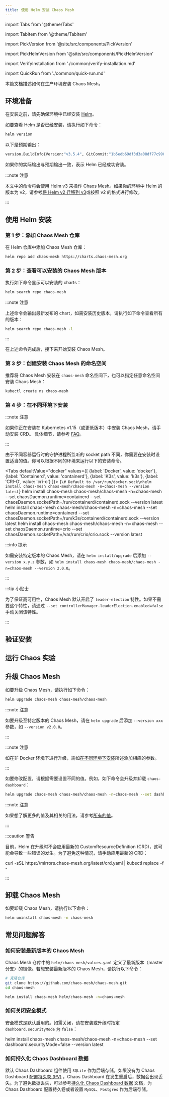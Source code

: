 ```yaml
---
title: 使用 Helm 安装 Chaos Mesh
---
```


import Tabs from '@theme/Tabs'

import TabItem from '@theme/TabItem'

import PickVersion from '@site/src/components/PickVersion'

import PickHelmVersion from '@site/src/components/PickHelmVersion'

import VerifyInstallation from './common/verify-installation.md'

import QuickRun from './common/quick-run.md'

本篇文档描述如何在生产环境安装 Chaos Mesh。

## 环境准备

在安装之前，请先确保环境中已经安装 [Helm](https://helm.sh/docs/intro/install/)。

如要查看 Helm 是否已经安装，请执行如下命令：

```bash
helm version
```

以下是预期输出：

```bash
version.BuildInfo{Version:"v3.5.4", GitCommit:"1b5edb69df3d3a08df77c9902dc17af864ff05d1", GitTreeState:"dirty", GoVersion:"go1.16.3"}
```

如果你的实际输出与预期输出一致，表示 Helm 已经成功安装。

:::note 注意

本文中的命令将会使用 Helm v3 来操作 Chaos Mesh。如果你的环境中 Helm 的版本为 v2，请参考[将 Helm v2 迁移到 v3](https://helm.sh/docs/topics/v2_v3_migration/)或按照 v2 的格式进行修改。

:::

## 使用 Helm 安装

### 第 1 步：添加 Chaos Mesh 仓库

在 Helm 仓库中添加 Chaos Mesh 仓库：

```bash
helm repo add chaos-mesh https://charts.chaos-mesh.org
```

### 第 2 步：查看可以安装的 Chaos Mesh 版本

执行如下命令显示可以安装的 charts：

```bash
helm search repo chaos-mesh
```

:::note 注意

上述命令会输出最新发布的 chart，如需安装历史版本，请执行如下命令查看所有的版本：

```bash
helm search repo chaos-mesh -l
```

:::

在上述命令完成后，接下来开始安装 Chaos Mesh。

### 第 3 步：创建安装 Chaos Mesh 的命名空间

推荐将 Chaos Mesh 安装在 `chaos-mesh` 命名空间下，也可以指定任意命名空间安装 Chaos Mesh：

```bash
kubectl create ns chaos-mesh
```

### 第 4 步：在不同环境下安装

:::note 注意

如果你正在安装在 Kubernetes v1.15（或更低版本）中安装 Chaos Mesh，请手动安装 CRD。 具体细节，请参考 [FAQ](./faqs.md#q-failed-to-install-chaos-mesh-with-message-no-matches-for-kind-customresourcedefinition-in-version-apiextensionsk8siov1)。

:::

由于不同容器运行时的守护进程所监听的 socket path 不同，你需要在安装时设置适当的值。你可以根据不同的环境来运行以下的安装命令。

<!-- prettier-ignore -->
<Tabs defaultValue="docker" values={[
  {label: 'Docker', value: 'docker'},
  {label: 'Containerd', value: 'containerd'},
  {label: 'K3s', value: 'k3s'},
  {label: 'CRI-O', value: 'cri-o'}
]}>
  <TabItem value="docker">
    <PickHelmVersion>
      {`\# Default to /var/run/docker.sock\nhelm install chaos-mesh chaos-mesh/chaos-mesh -n=chaos-mesh --version latest`}
    </PickHelmVersion>
  </TabItem>
  <TabItem value="containerd">
    <PickHelmVersion>
      helm install chaos-mesh chaos-mesh/chaos-mesh -n=chaos-mesh --set chaosDaemon.runtime=containerd --set chaosDaemon.socketPath=/run/containerd/containerd.sock --version latest
    </PickHelmVersion>
  </TabItem>
  <TabItem value="k3s">
    <PickHelmVersion>
      helm install chaos-mesh chaos-mesh/chaos-mesh -n=chaos-mesh --set chaosDaemon.runtime=containerd --set chaosDaemon.socketPath=/run/k3s/containerd/containerd.sock --version latest
    </PickHelmVersion>
  </TabItem>
  <TabItem value="cri-o">
    <PickHelmVersion>
      helm install chaos-mesh chaos-mesh/chaos-mesh -n=chaos-mesh --set chaosDaemon.runtime=crio --set chaosDaemon.socketPath=/var/run/crio/crio.sock --version latest
    </PickHelmVersion>
  </TabItem>
</Tabs>

:::info 提示

如需安装特定版本的 Chaos Mesh，请在 `helm install/upgrade` 后添加 `--version x.y.z` 参数，如 `helm install chaos-mesh chaos-mesh/chaos-mesh -n=chaos-mesh --version 2.0.0`。

:::

:::tip 小贴士

为了保证高可用性，Chaos Mesh 默认开启了 `leader-election` 特性。如果不需要这个特性，请通过 `--set controllerManager.leaderElection.enabled=false` 手动关闭该特性。

:::

## 验证安装

<VerifyInstallation />

## 运行 Chaos 实验

<QuickRun />

## 升级 Chaos Mesh

如要升级 Chaos Mesh，请执行如下命令：

```bash
helm upgrade chaos-mesh chaos-mesh/chaos-mesh
```

:::note 注意

如要升级至特定版本的 Chaos Mesh，请在 `helm upgrade` 后添加 `--version xxx` 参数，如 `--version v2.0.0`。

:::

:::note 注意

如在非 Docker 环境下进行升级，需如[在不同环境下安装](#在不同环境下安装)所述添加相应的参数。

:::

如要修改配置，请根据需要设置不同的值。例如，如下命令会升级并卸载 `chaos-dashboard`：

```bash
helm upgrade chaos-mesh chaos-mesh/chaos-mesh -n=chaos-mesh --set dashboard.create=false
```

:::note 注意

如果想了解更多的值及其相关的用法，请参考[所有的值](https://github.com/chaos-mesh/chaos-mesh/blob/master/helm/chaos-mesh/values.yaml)。

:::

:::caution 警告

目前，Helm 在升级时不会应用最新的 CustomResourceDefinition (CRD)，这可能会导致一些错误的发生。为了避免这种情况，请手动应用最新的 CRD：

<PickVersion>
curl -sSL https://mirrors.chaos-mesh.org/latest/crd.yaml | kubectl replace -f -
</PickVersion>

:::

## 卸载 Chaos Mesh

如要卸载 Chaos Mesh，请执行以下命令：

```bash
helm uninstall chaos-mesh -n chaos-mesh
```

## 常见问题解答

### 如何安装最新版本的 Chaos Mesh

Chaos Mesh 仓库中的 `helm/chaos-mesh/values.yaml` 定义了最新版本（master 分支）的镜像。若想安装最新版本的 Chaos Mesh，请执行以下命令：

```bash
# 克隆仓库
git clone https://github.com/chaos-mesh/chaos-mesh.git
cd chaos-mesh

helm install chaos-mesh helm/chaos-mesh -n=chaos-mesh
```

### 如何关闭安全模式

安全模式是默认启用的。如需关闭，请在安装或升级时指定 `dashboard.securityMode` 为 `false`：

<PickHelmVersion>
helm install chaos-mesh chaos-mesh/chaos-mesh -n=chaos-mesh --set dashboard.securityMode=false --version latest
</PickHelmVersion>

### 如何持久化 Chaos Dashboard 数据

默认 Chaos Dashboard 组件使用 `SQLite` 作为后端存储，如果没有为 Chaos Dashboard 配置[持久卷 (PV)](https://kubernetes.io/docs/concepts/storage/persistent-volumes/) ，Chaos Dashboard 在发生重启后，数据会出现丢失。为了避免数据丢失，可以参考[持久化 Chaos Dashboard 数据](persistence-dashboard.md) 文档，为 Chaos Dashboard 配置持久卷或者设置 `MySQL`、`Postgres` 作为后端存储。
